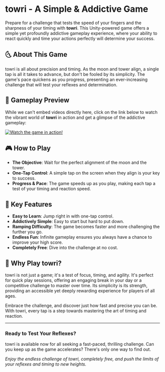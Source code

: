 # towri - A Simple & Addictive Game

Prepare for a challenge that tests the speed of your fingers and the sharpness of your timing with **towri**. This Unity-powered game offers a simple yet profoundly addictive gameplay experience, where your ability to react quickly and time your actions perfectly will determine your success.

## 🌜 About This Game

towri is all about precision and timing. As the moon and tower align, a single tap is all it takes to advance, but don't be fooled by its simplicity. The game's pace quickens as you progress, presenting an ever-increasing challenge that will test your reflexes and determination.

## 📱 Gameplay Preview
While we can't embed videos directly here, click on the link below to watch the vibrant world of **towri** in action and get a glimpse of the addictive gameplay:

[![Watch the game in action!](http://img.youtube.com/vi/M8Qlu694krk/0.jpg)](http://www.youtube.com/watch?v=M8Qlu694krk "robi: the color robot - Gameplay")


## 🎮 How to Play

- **The Objective**: Wait for the perfect alignment of the moon and the tower.
- **One-Tap Control**: A simple tap on the screen when they align is your key to success.
- **Progress & Pace**: The game speeds up as you play, making each tap a test of your timing and reaction speed.

## 🔑 Key Features

- **Easy to Learn**: Jump right in with one-tap control.
- **Addictively Simple**: Easy to start but hard to put down.
- **Ramping Difficulty**: The game becomes faster and more challenging the further you go.
- **Endless Fun**: Infinite gameplay ensures you always have a chance to improve your high score.
- **Completely Free**: Dive into the challenge at no cost.

## 🚀 Why Play towri?

towri is not just a game; it's a test of focus, timing, and agility. It's perfect for quick play sessions, offering an engaging break in your day or a competitive challenge to master over time. Its simplicity is its strength, providing an accessible yet deeply rewarding experience for players of all ages.

Embrace the challenge, and discover just how fast and precise you can be. With towri, every tap is a step towards mastering the art of timing and reaction.

---

### Ready to Test Your Reflexes?

towri is available now for all seeking a fast-paced, thrilling challenge. Can you keep up as the game accelerates? There's only one way to find out.

*Enjoy the endless challenge of towri, completely free, and push the limits of your reflexes and timing to new heights.*
